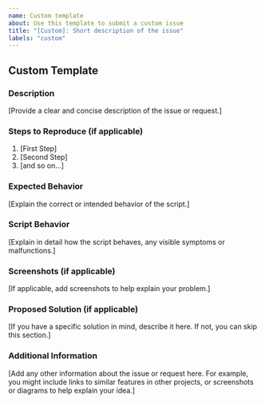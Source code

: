 ```yaml
---
name: Custom template
about: Use this template to submit a custom issue
title: "[Custom]: Short description of the issue"
labels: "custom"
---
```


## Custom Template

### Description

[Provide a clear and concise description of the issue or request.]

### Steps to Reproduce (if applicable)

1. [First Step]
2. [Second Step]
3. [and so on...]

### Expected Behavior

<!-- A clear and concise description of what you expected the script to do. -->
[Explain the correct or intended behavior of the script.]

### Script Behavior

<!-- Describe how the script is behaving. Does it fail silently, produce errors, or behave unexpectedly? -->
[Explain in detail how the script behaves, any visible symptoms or malfunctions.]

### Screenshots (if applicable)

[If applicable, add screenshots to help explain your problem.]

### Proposed Solution (if applicable)

[If you have a specific solution in mind, describe it here. If not, you can skip this section.]

### Additional Information

[Add any other information about the issue or request here. For example, you might include links to similar features in other projects, or screenshots or diagrams to help explain your idea.]


